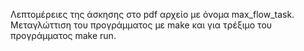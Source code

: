 Λεπτομέρειες της άσκησης στο pdf αρχείο με όνομα max_flow_task.
Μεταγλώττιση του προγράμματος με make και για τρέξιμο του προγράμματος make run.
